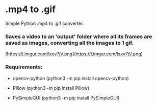 # .mp4 to .gif
Simple Python .mp4 to .gif converter.

### Saves a video to an 'output' folder where all its frames are saved as images, converting all the images to 1 gif.

[https://i.imgur.com/lxxv7jV.png](https://i.imgur.com/lxxv7jV.png)

### Requirements:

- opencv-python (python3 -m pip install opencv-python)

- Pillow (python3 -m pip install Pillow)

- PySimpleGUI (python3 -m pip install PySimpleGUI)
